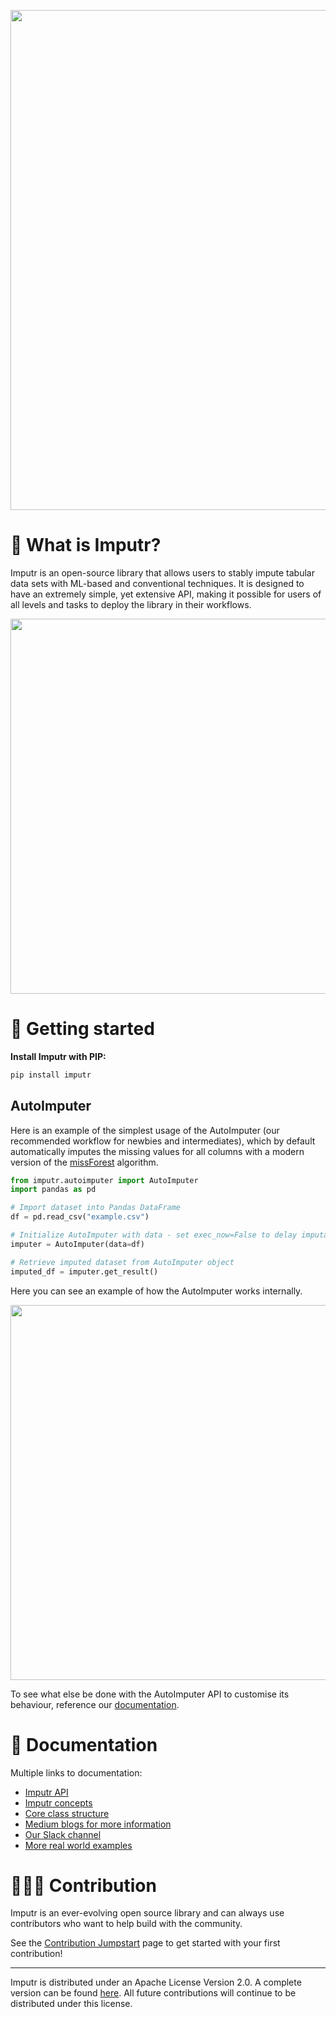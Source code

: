 
<p align="center">
  <img src="https://github.com/imputr/imputr/blob/release-v.0.1/docs/docs/_static/imputr-logo-horizontal.svg?raw=true" width="800">
</p>


# ****🎯 What is Imputr?****

Imputr is an open-source library that allows users to stably impute tabular data sets with ML-based and conventional techniques. It is designed to have an extremely simple, yet extensive API, making it possible for users of all levels and tasks to deploy the library in their workflows. 


<p align="center">
 <img src="https://github.com/imputr/imputr/blob/release-v.0.1/docs/docs/_static/imputation.gif?raw=true" width="600">
</p> 
 
# 🚀 Getting started

**Install Imputr with PIP:**

```bash
pip install imputr
```

## AutoImputer

Here is an example of the simplest usage of the AutoImputer (our recommended workflow for newbies and intermediates), which by default automatically imputes the missing values for all columns with a modern version of the [missForest](https://arxiv.org/pdf/1105.0828.pdf) algorithm.

```python
from imputr.autoimputer import AutoImputer
import pandas as pd

# Import dataset into Pandas DataFrame
df = pd.read_csv("example.csv")

# Initialize AutoImputer with data - set exec_now=False to delay imputation 
imputer = AutoImputer(data=df)

# Retrieve imputed dataset from AutoImputer object
imputed_df = imputer.get_result()
```

Here you can see an example of how the AutoImputer works internally.

<p align="center">
 <img src="https://github.com/imputr/imputr/blob/release-v.0.1/docs/docs/_static/autoimputer.gif?raw=true" width="600" align="center">
</p>

To see what else be done with the AutoImputer API to customise its behaviour, reference our [documentation](https://imputr.readthedocs.io/en/latest/examples.html).



# 📕 Documentation

Multiple links to documentation:

- [Imputr API](https://imputr.readthedocs.io/en/latest/autoapi/index.html)
- [Imputr concepts](https://imputr.readthedocs.io/en/latest/concepts.html)
- [Core class structure](https://imputr.readthedocs.io/en/latest/coreclass.html)
- [Medium blogs for more information](https://medium.com/tag/imputr)
- [Our Slack channel](https://join.slack.com/t/imputr/shared_invite/zt-1jnbwuv0l-T5xd0Akr3ab5jr2RprF_ZA)
- [More real world examples](https://imputr.readthedocs.io/en/latest/examples.html)

# 👨🏽‍💻 Contribution

Imputr is an ever-evolving open source library and can always use contributors who want to help build with the community.

See the [Contribution Jumpstart](https://imputr.readthedocs.io/en/latest/contributionjumpstart.html) page to get started with your first contribution!

---

Imputr is distributed under an Apache License Version 2.0. A complete version can be found [here](https://github.com/imputr/imputr/blob/main/LICENSE). All future contributions will continue to be distributed under this license.